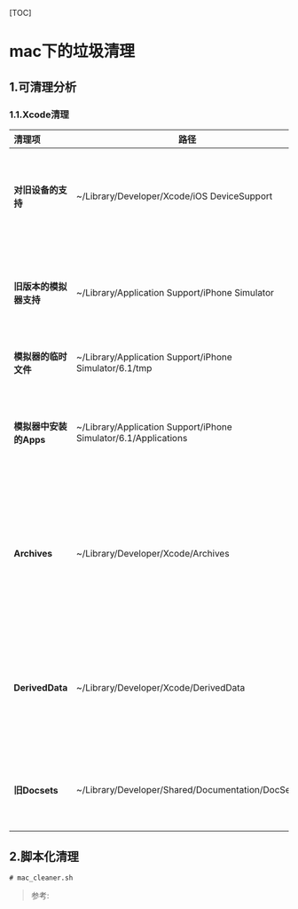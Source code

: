 [TOC]

# mac下的垃圾清理

## 1.可清理分析

### 1.1.Xcode清理

| 清理项                 | 路径                                                         | 影响                                                         | 空间 |
| :--------------------- | ------------------------------------------------------------ | ------------------------------------------------------------ | :--: |
| **对旧设备的支持**     | ~/Library/Developer/Xcode/iOS DeviceSupport                  | 可重新生成;<br />连接旧设备调试时会重新生成                  | 3GB  |
| **旧版本的模拟器支持** | ~/Library/Application Support/iPhone Simulator               | 不可恢复;<br />若需旧版本模拟器,需重新下载                   | 3GB  |
| **模拟器的临时文件**   | ~/Library/Application Support/iPhone Simulator/6.1/tmp       | 可重新生成;<br />放心删                                      | 2GB  |
| **模拟器中安装的Apps** | ~/Library/Application Support/iPhone Simulator/6.1/Applications | 不可恢复；<br />对应模拟器中安装的Apps被清空                 | 1GB  |
| **Archives**           | ~/Library/Developer/Xcode/Archives                           | 不可恢复；<br />Adhoc或者App Store版本会被删除。建议备份dSYM文件夹 | 6GB  |
| **DerivedData**        | ~/Library/Developer/Xcode/DerivedData                        | 可重新生成；<br />删除build生成的项目索引、输出、日志        | 12GB |
| **旧Docsets**          | ~/Library/Developer/Shared/Documentation/DocSets             | 不可恢复；<br />将删除旧的Docsets文档                        | 2GB  |



## 2.脚本化清理

```shell
# mac_cleaner.sh

```



> 参考:
>
> 

